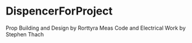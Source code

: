 # DispencerForProject

Prop Building and Design by Rorttyra Meas 
Code and Electrical Work by Stephen Thach
